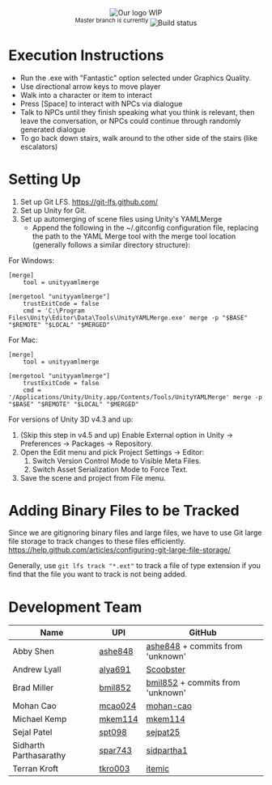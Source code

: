 ﻿<div align="center">
<a href="https://github.com/mohan-cao/306P2"><img style="display:inline-block;" src="./bmlogo.png" alt="Our logo WIP"></a>
<br>
<sup>Master branch is currently </sup><a href="https://travis-ci.com/mohan-cao/revilo"><img style="display:inline-block;" src="https://travis-ci.com/mohan-cao/306P2.svg?token=geujzTyWrzPD96doTGqK&branch=master" alt="Build status"></a>
</div>

# Execution Instructions
* Run the .exe with "Fantastic" option selected under Graphics Quality.
* Use directional arrow keys to move player
* Walk into a character or item to interact
* Press [Space] to interact with NPCs via dialogue
* Talk to NPCs until they finish speaking what you think is relevant, then leave the conversation, or NPCs could continue through randomly generated dialogue
* To go back down stairs, walk around to the other side of the stairs (like escalators)

# Setting Up
1. Set up Git LFS. https://git-lfs.github.com/
2. Set up Unity for Git. 
3. Set up automerging of scene files using Unity's YAMLMerge
    - Append the following in the ~/.gitconfig configuration file, replacing the path to the YAML Merge tool with the merge tool location (generally follows a similar directory structure):

For Windows:
```
[merge]
	tool = unityyamlmerge

[mergetool "unityyamlmerge"]
	trustExitCode = false
	cmd = 'C:\Program Files\Unity\Editor\Data\Tools\UnityYAMLMerge.exe' merge -p "$BASE" "$REMOTE" "$LOCAL" "$MERGED"
```

For Mac:
```
[merge]
	tool = unityyamlmerge

[mergetool "unityyamlmerge"]
	trustExitCode = false
	cmd = '/Applications/Unity/Unity.app/Contents/Tools/UnityYAMLMerge' merge -p "$BASE" "$REMOTE" "$LOCAL" "$MERGED"
```

For versions of Unity 3D v4.3 and up:

1. (Skip this step in v4.5 and up) Enable External option in Unity → Preferences → Packages → Repository.
2. Open the Edit menu and pick Project Settings → Editor:
    1. Switch Version Control Mode to Visible Meta Files.
    2. Switch Asset Serialization Mode to Force Text.
3. Save the scene and project from File menu.

# Adding Binary Files to be Tracked
Since we are gitignoring binary files and large files, we have to use Git large file storage to track changes to these files efficiently.
https://help.github.com/articles/configuring-git-large-file-storage/

Generally, use `git lfs track "*.ext"` to track a file of type extension if you find that the file you want to track is not being added.

# Development Team

| Name         | UPI     | GitHub    |
| ------------ | ------- | --------- |
| Abby Shen    | [ashe848](mailto:ashe848@aucklanduni.ac.nz) | [ashe848](http://www.github.com/ashe848) + commits from 'unknown' |
| Andrew Lyall    | [alya691](mailto:alya691@aucklanduni.ac.nz) | [Scoobster](http://www.github.com/Scoobster) |
| Brad Miller    | [bmil852](mailto:bmil852@aucklanduni.ac.nz) | [bmil852](http://www.github.com/bmil852) + commits from 'unknown' |
| Mohan Cao    | [mcao024](mailto:mcao024@aucklanduni.ac.nz) | [mohan-cao](http://www.github.com/mohan-cao) |
| Michael Kemp | [mkem114](mailto:mkem114@aucklanduni.ac.nz) | [mkem114](http://www.github.com/mkem114)   |
| Sejal Patel    | [spt098](mailto:spt098@aucklanduni.ac.nz) | [sejpat25](http://www.github.com/sejpat25) |
| Sidharth Parthasarathy   | [spar743](mailto:spar743@aucklanduni.ac.nz) | [sidpartha1](http://www.github.com/sidpartha1) |
| Terran Kroft | [tkro003](mailto:tkro003@aucklanduni.ac.nz) | [itemic](http://www.github.com/itemic)    |
